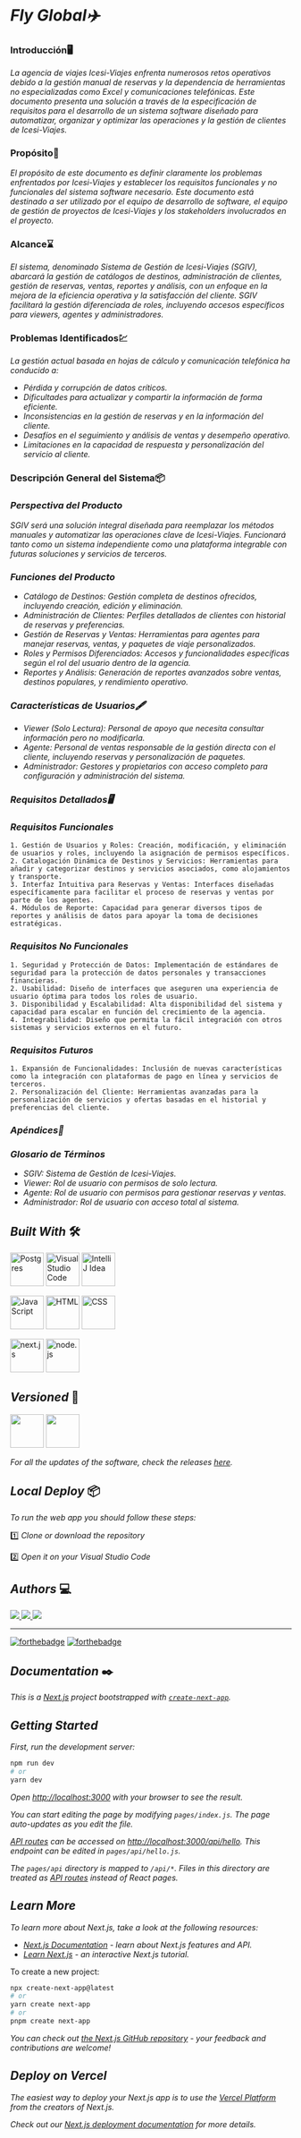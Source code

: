 # ***Fly Global✈️***

### **Introducción🖥️**
*La agencia de viajes Icesi-Viajes enfrenta numerosos retos operativos debido a la gestión manual de reservas y la dependencia de herramientas no especializadas como Excel y comunicaciones telefónicas. Este documento presenta una solución a través de la especificación de requisitos para el desarrollo de un sistema software diseñado para automatizar, organizar y optimizar las operaciones y la gestión de clientes de Icesi-Viajes.*

### **Propósito🎯**
*El propósito de este documento es definir claramente los problemas enfrentados por Icesi-Viajes y establecer los requisitos funcionales y no funcionales del sistema software necesario. Este documento está destinado a ser utilizado por el equipo de desarrollo de software, el equipo de gestión de proyectos de Icesi-Viajes y los stakeholders involucrados en el proyecto.*

### **Alcance⌛**
*El sistema, denominado Sistema de Gestión de Icesi-Viajes (SGIV), abarcará la gestión de catálogos de destinos, administración de clientes, gestión de reservas, ventas, reportes y análisis, con un enfoque en la mejora de la eficiencia operativa y la satisfacción del cliente. SGIV facilitará la gestión diferenciada de roles, incluyendo accesos específicos para viewers, agentes y administradores.*

### **Problemas Identificados💹**

*La gestión actual basada en hojas de cálculo y comunicación telefónica ha conducido a:*
- *Pérdida y corrupción de datos críticos.*
- *Dificultades para actualizar y compartir la información de forma eficiente.*
- *Inconsistencias en la gestión de reservas y en la información del cliente.*
- *Desafíos en el seguimiento y análisis de ventas y desempeño operativo.*
- *Limitaciones en la capacidad de respuesta y personalización del servicio al cliente.*

### **Descripción General del Sistema📦**
### *Perspectiva del Producto*
*SGIV será una solución integral diseñada para reemplazar los métodos manuales y automatizar las operaciones clave de Icesi-Viajes. Funcionará tanto como un sistema independiente como una plataforma integrable con futuras soluciones y servicios de terceros.*

### *Funciones del Producto*
- *Catálogo de Destinos: Gestión completa de destinos ofrecidos, incluyendo creación, edición y eliminación.*
- *Administración de Clientes: Perfiles detallados de clientes con historial de reservas y preferencias.*
- *Gestión de Reservas y Ventas: Herramientas para agentes para manejar reservas, ventas, y paquetes de viaje personalizados.*
- *Roles y Permisos Diferenciados: Accesos y funcionalidades específicas según el rol del usuario dentro de la agencia.*
- *Reportes y Análisis: Generación de reportes avanzados sobre ventas,
destinos populares, y rendimiento operativo.*

### *Características de Usuarios🖋️*
- *Viewer (Solo Lectura): Personal de apoyo que necesita consultar información pero no modificarla.*
- *Agente: Personal de ventas responsable de la gestión directa con el cliente, incluyendo reservas y personalización de paquetes.*
- *Administrador: Gestores y propietarios con acceso completo para configuración y administración del sistema.*

### *Requisitos Detallados🖥️*
### *Requisitos Funcionales*
    1. Gestión de Usuarios y Roles: Creación, modificación, y eliminación de usuarios y roles, incluyendo la asignación de permisos específicos.
    2. Catalogación Dinámica de Destinos y Servicios: Herramientas para añadir y categorizar destinos y servicios asociados, como alojamientos y transporte.
    3. Interfaz Intuitiva para Reservas y Ventas: Interfaces diseñadas específicamente para facilitar el proceso de reservas y ventas por parte de los agentes.
    4. Módulos de Reporte: Capacidad para generar diversos tipos de reportes y análisis de datos para apoyar la toma de decisiones estratégicas.


### *Requisitos No Funcionales*
    1. Seguridad y Protección de Datos: Implementación de estándares de seguridad para la protección de datos personales y transacciones financieras.
    2. Usabilidad: Diseño de interfaces que aseguren una experiencia de usuario óptima para todos los roles de usuario.
    3. Disponibilidad y Escalabilidad: Alta disponibilidad del sistema y capacidad para escalar en función del crecimiento de la agencia.
    4. Integrabilidad: Diseño que permita la fácil integración con otros sistemas y servicios externos en el futuro.

### *Requisitos Futuros*
    1. Expansión de Funcionalidades: Inclusión de nuevas características como la integración con plataformas de pago en línea y servicios de terceros.
    2. Personalización del Cliente: Herramientas avanzadas para la personalización de servicios y ofertas basadas en el historial y preferencias del cliente.

### *Apéndices📂*
### *Glosario de Términos*
- *SGIV: Sistema de Gestión de Icesi-Viajes.*
- *Viewer: Rol de usuario con permisos de solo lectura.*
- *Agente: Rol de usuario con permisos para gestionar reservas y ventas.*
- *Administrador: Rol de usuario con acceso total al sistema.*

## ***Built With*** 🛠️

<div align="left">
    <p>
        <a href="https://www.jetbrains.com/es-es/idea/" target="_blank"> <img alt="Postgres" src="https://raw.githubusercontent.com/devicons/devicon/1119b9f84c0290e0f0b38982099a2bd027a48bf1/icons/postgresql/postgresql-original.svg" height="60" width = "60"></a>
        <a href="https://code.visualstudio.com" target="_blank"> <img alt="Visual Studio Code" src="https://raw.githubusercontent.com/devicons/devicon/1119b9f84c0290e0f0b38982099a2bd027a48bf1/icons/vscode/vscode-original.svg" height="60" width = "60"></a>
        <a href="https://www.jetbrains.com/es-es/idea/" target="_blank"> <img alt="IntelliJ Idea" src="https://raw.githubusercontent.com/devicons/devicon/1119b9f84c0290e0f0b38982099a2bd027a48bf1/icons/intellij/intellij-original.svg" height="60" width = "60"></a>
    </p>
    <p>
        <a href="https://developer.mozilla.org/es/docs/Web/JavaScript" target="_blank"> <img alt="JavaScript" src="https://raw.githubusercontent.com/devicons/devicon/1119b9f84c0290e0f0b38982099a2bd027a48bf1/icons/javascript/javascript-original.svg" height="60" width = "60"></a>
        <a href="https://developer.mozilla.org/es/docs/Web/HTML" target="_blank"> <img alt="HTML" src="https://raw.githubusercontent.com/devicons/devicon/1119b9f84c0290e0f0b38982099a2bd027a48bf1/icons/html5/html5-original.svg" height="60" width = "60"></a>
        <a href="https://developer.mozilla.org/es/docs/Web/CSS" target="_blank"> <img alt="CSS" src="https://raw.githubusercontent.com/devicons/devicon/1119b9f84c0290e0f0b38982099a2bd027a48bf1/icons/css3/css3-original.svg" height="60" width = "60"></a>
    </p>
    <p>
        <a href="https://nextjs.org" target="_blank"> <img alt="next.js" src="https://raw.githubusercontent.com/devicons/devicon/1119b9f84c0290e0f0b38982099a2bd027a48bf1/icons/nextjs/nextjs-line.svg" height="60" width = "60"></a>
        <a href="https://nodejs.org/es/" target="_blank"> <img alt="node.js" src="https://raw.githubusercontent.com/devicons/devicon/1119b9f84c0290e0f0b38982099a2bd027a48bf1/icons/nodejs/nodejs-original.svg" height="60" width = "60"></a>
    </p>
</div>

## ***Versioned*** 📌

<p align="left">
     <a href="https://git-scm.com/" target="_blank"> <img src="https://raw.githubusercontent.com/devicons/devicon/2ae2a900d2f041da66e950e4d48052658d850630/icons/git/git-original.svg" height="60" width = "60"></a>
    <a href="https://github.com/" target="_blank"> <img src="https://raw.githubusercontent.com/devicons/devicon/2ae2a900d2f041da66e950e4d48052658d850630/icons/github/github-original.svg" height="60" width = "60"></a>
</p>

*For all the updates of the software, check the releases [here](https://github.com/danielaolartebo/PI1-RBE/tags).*

## ***Local Deploy*** 📦

*To run the web app you should follow these steps:*

1️⃣ *Clone or download the repository*

2️⃣ *Open it on your Visual Studio Code*


## ***Authors*** 💻️

<p align="left">
  <a href="https://github.com/danielaolartebo" target="_blank"> <img src="https://images.weserv.nl/?url=avatars.githubusercontent.com/u/53228651?v=4&h=60&w=60&fit=cover&mask=circle"</a>
  <a href="https://github.com/Sebas-gifPaz777" target="_blank"> <img src="https://images.weserv.nl/?url=avatars.githubusercontent.com/u/84254040?v=4&h=60&w=60&fit=cover&mask=circle"</a>
  <a href="https://github.com/Sebas3004tian" target="_blank"> <img src="https://images.weserv.nl/?url=avatars.githubusercontent.com/u/93749651?v=4&h=60&w=60&fit=cover&mask=circle"</a>

---

[![forthebadge](https://forthebadge.com/images/badges/built-with-love.svg)](https://forthebadge.com)
[![forthebadge](https://forthebadge.com/images/badges/for-you.svg)](https://forthebadge.com)

## ***Documentation*** ✒️

*This is a [Next.js](https://nextjs.org/) project bootstrapped with [`create-next-app`](https://github.com/vercel/next.js/tree/canary/packages/create-next-app).*

## *Getting Started*

*First, run the development server:*

```bash
npm run dev
# or
yarn dev
```

*Open [http://localhost:3000](http://localhost:3000) with your browser to see the result.*

*You can start editing the page by modifying `pages/index.js`. The page auto-updates as you edit the file.*

*[API routes](https://nextjs.org/docs/api-routes/introduction) can be accessed on [http://localhost:3000/api/hello](http://localhost:3000/api/hello). This endpoint can be edited in `pages/api/hello.js`.*

*The `pages/api` directory is mapped to `/api/*`. Files in this directory are treated as [API routes](https://nextjs.org/docs/api-routes/introduction) instead of React pages.*

## *Learn More*

*To learn more about Next.js, take a look at the following resources:*

- *[Next.js Documentation](https://nextjs.org/docs) - learn about Next.js features and API.*
- *[Learn Next.js](https://nextjs.org/learn) - an interactive Next.js tutorial.*

To create a new project:

```bash
npx create-next-app@latest
# or
yarn create next-app
# or
pnpm create next-app
```


*You can check out [the Next.js GitHub repository](https://github.com/vercel/next.js/) - your feedback and contributions are welcome!*

## *Deploy on Vercel*

*The easiest way to deploy your Next.js app is to use the [Vercel Platform](https://vercel.com/new?utm_medium=default-template&filter=next.js&utm_source=create-next-app&utm_campaign=create-next-app-readme) from the creators of Next.js.*

*Check out our [Next.js deployment documentation](https://nextjs.org/docs/deployment) for more details.*
